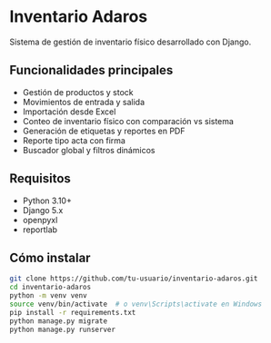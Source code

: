 # Inventario Adaros

Sistema de gestión de inventario físico desarrollado con Django.

## Funcionalidades principales

- Gestión de productos y stock
- Movimientos de entrada y salida
- Importación desde Excel
- Conteo de inventario físico con comparación vs sistema
- Generación de etiquetas y reportes en PDF
- Reporte tipo acta con firma
- Buscador global y filtros dinámicos

## Requisitos

- Python 3.10+
- Django 5.x
- openpyxl
- reportlab

## Cómo instalar

```bash
git clone https://github.com/tu-usuario/inventario-adaros.git
cd inventario-adaros
python -m venv venv
source venv/bin/activate  # o venv\Scripts\activate en Windows
pip install -r requirements.txt
python manage.py migrate
python manage.py runserver
